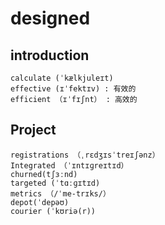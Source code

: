 # designed

## introduction
```
calculate (ˈkælkjuleɪt)
effective (ɪˈfektɪv) : 有效的 
efficient （ɪˈfɪʃnt） : 高效的
```


## Project
```
registrations （ˌrɛdʒɪsˈtreɪʃənz）
Integrated （ˈɪntɪɡreɪtɪd）
churned(tʃɜːnd)
targeted (ˈtɑːɡɪtɪd)
metrics （/ˈme-trɪks/）
depot(ˈdepəʊ)
courier (ˈkʊriə(r))
```
